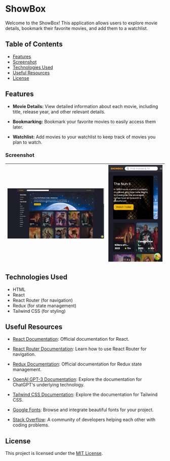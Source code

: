 # ShowBox

Welcome to the ShowBox! This application allows users to explore movie details, bookmark their favorite movies, and add them to a watchlist.

## Table of Contents

- [Features](#features)
- [Screenshot](#Screenshot)
- [Technologies Used](#technologies-used)
- [Useful Resources](#useful-resources)
- [License](#license)

## Features

- **Movie Details:** View detailed information about each movie, including title, release year, and other relevant details.

- **Bookmarking:** Bookmark your favorite movies to easily access them later.

- **Watchlist:** Add movies to your watchlist to keep track of movies you plan to watch.

### Screenshot

| ![Intro Section](src/images/desktop-screenshot.png) | ![Intro Section](src/images/mobile-screenshot.png) |
| --------------------------------------------------- | -------------------------------------------------- |

## Technologies Used

- HTML
- React
- React Router (for navigation)
- Redux (for state management)
- Tailwind CSS (for styling)

## Useful Resources

- [React Documentation](https://react.dev/): Official documentation for React.

- [React Router Documentation](https://reactrouter.com/en/6.20.1): Learn how to use React Router for navigation.

- [Redux Documentation](https://redux.js.org/introduction/getting-started): Official documentation for Redux state management.

- [OpenAI GPT-3 Documentation](https://beta.openai.com/docs/): Explore the documentation for ChatGPT's underlying technology.

- [Tailwind CSS Documentation](https://tailwindcss.com/docs): Explore the documentation for Tailwind CSS.

- [Google Fonts](https://fonts.google.com/): Browse and integrate beautiful fonts for your project.

- [Stack Overflow](https://stackoverflow.com/): A community of developers helping each other with coding problems.

## License

This project is licensed under the [MIT License](LICENSE).
